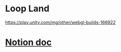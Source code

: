 # Loop Land
https://play.unity.com/mg/other/webgl-builds-166922

# [Notion doc](https://ruiqili.vercel.app/loop-land)
